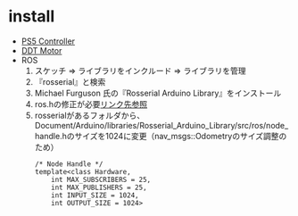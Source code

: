 # install
* [PS5 Controller](https://github.com/rodneybakiskan/ps5-esp32)
* [DDT Motor](https://github.com/takex5g/M5_DDTMotor_M15M06)
* ROS
  1. スケッチ ⇒ ライブラリをインクルード ⇒ ライブラリを管理
  2. 『rosserial』と検索
  3. Michael Furguson 氏の『Rosserial Arduino Library』をインストール
  4. ros.hの修正が必要[リンク先参照](https://github.com/espressif/arduino-esp32/issues/4807)
  5. rosserialがあるフォルダから、Document/Arduino/libraries/Rosserial_Arduino_Library/src/ros/node_handle.hのサイズを1024に変更（nav_msgs::Odometryのサイズ調整のため）
     ```
     /* Node Handle */
     template<class Hardware,
         int MAX_SUBSCRIBERS = 25,
         int MAX_PUBLISHERS = 25,
         int INPUT_SIZE = 1024,
         int OUTPUT_SIZE = 1024>
     ```
